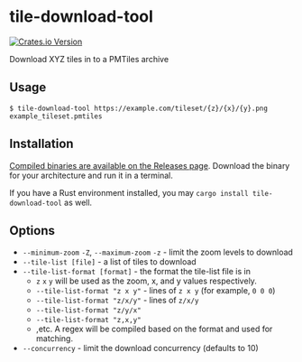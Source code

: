 # tile-download-tool

[![Crates.io Version](https://img.shields.io/crates/v/tile-download-tool)](https://crates.io/crates/tile-download-tool)

Download XYZ tiles in to a PMTiles archive

## Usage

```
$ tile-download-tool https://example.com/tileset/{z}/{x}/{y}.png example_tileset.pmtiles
```

## Installation

[Compiled binaries are available on the Releases page](https://github.com/KotobaMedia/tile-download-tool/releases). Download the binary for your architecture and run it in a terminal.

If you have a Rust environment installed, you may `cargo install tile-download-tool` as well.

## Options

* `--minimum-zoom` `-Z`, `--maximum-zoom` `-z` - limit the zoom levels to download
* `--tile-list [file]` - a list of tiles to download
* `--tile-list-format [format]` - the format the tile-list file is in
    * `z` `x` `y` will be used as the zoom, x, and y values respectively.
    * `--tile-list-format "z x y"` - lines of `z x y` (for example, `0 0 0`)
    * `--tile-list-format "z/x/y"` - lines of `z/x/y`
    * `--tile-list-format "z/y/x"`
    * `--tile-list-format "z,x,y"`
    * ,etc. A regex will be compiled based on the format and used for matching.
* `--concurrency` - limit the download concurrency (defaults to 10)

